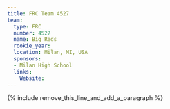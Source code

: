 ```yaml
---
title: FRC Team 4527
team:
  type: FRC
  number: 4527
  name: Big Reds
  rookie_year:
  location: Milan, MI, USA
  sponsors:
  - Milan High School
  links:
    Website:
---
```


{% include remove_this_line_and_add_a_paragraph %}